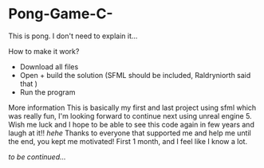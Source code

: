 # Pong-Game-C-
This is pong. I don't need to explain it...

How to make it work?
  - Download all files
  - Open + build the solution (SFML should be included, Raldryniorth said that )
  - Run the program

More information
  This is basically my first and last project using sfml which was really fun, I'm looking forward to continue next using unreal engine 5. Wish me luck and I hope to be able to see this code again in few years and laugh at it!! *hehe*
  Thanks to everyone that supported me and help me until the end, you kept me motivated! First 1 month, and I feel like I know a lot. 

*to be continued...*
